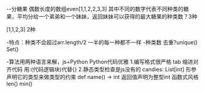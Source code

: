 --分糖果
  偶数长度的数组even[1,1,2,2,3,3]
  其中不同的数字代表不同种类的糖果，平均分给一个弟弟和一个妹妹，返回妹妹可以获得的最大糖果的种类数？3种

  [1,1,2,3] 2种

  -特点：种类不会超过arr.length/2 一半的每一种都不一样
  -种类数 去重?unique() Set()

  -算法用两种语言来解，js+Python
  Python代码优雅
  1.编写格式很严格
    tab 缩进对齐代码 用:(代码逻辑块)代替{}
  2.静态类型检查是js没有的
    candies: List[int] 形参声明它的类型来做类型的约束
    def name() -> int  返回值声明为整型int
    函数式风格 len() min()